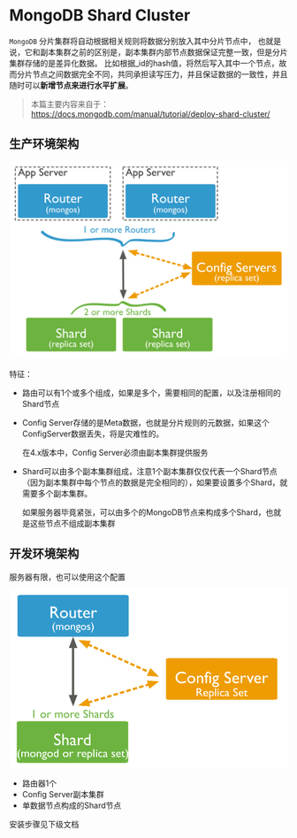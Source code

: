 # MongoDB Shard Cluster

`MongoDB` 分片集群将自动根据相关规则将数据分别放入其中分片节点中，
也就是说，它和副本集群之前的区别是，副本集群内部节点数据保证完整一致，但是分片集群存储的是差异化数据。
比如根据_id的hash值，将然后写入其中一个节点，故而分片节点之间数据完全不同，共同承担读写压力，并且保证数据的一致性，并且随时可以**新增节点来进行水平扩展**。

> 本篇主要内容来自于：https://docs.mongodb.com/manual/tutorial/deploy-shard-cluster/

## 生产环境架构

![](/assets/sharded-cluster-production-architecture.bakedsvg.svg)

特征：

- 路由可以有1个或多个组成，如果是多个，需要相同的配置，以及注册相同的Shard节点

- Config Server存储的是Meta数据，也就是分片规则的元数据，如果这个ConfigServer数据丢失，将是灾难性的。
    
    在4.x版本中，Config Server必须由副本集群提供服务
    
- Shard可以由多个副本集群组成，注意1个副本集群仅仅代表一个Shard节点（因为副本集群中每个节点的数据是完全相同的），如果要设置多个Shard，就需要多个副本集群。

    如果服务器毕竟紧张，可以由多个的MongoDB节点来构成多个Shard，也就是这些节点不组成副本集群
    

## 开发环境架构

服务器有限，也可以使用这个配置

![](/assets/sharded-cluster-test-architecture.bakedsvg.svg)

- 路由器1个
- Config Server副本集群
- 单数据节点构成的Shard节点


安装步骤见下级文档







